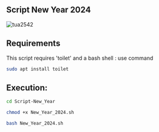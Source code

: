 ## Script New Year 2024

![tua2542](https://github.com/tua2542/Script-New_Year_2024/blob/main/Happy%20New%20Year%202024.gif)

## Requirements

This script requires 'toilet' and a bash shell : use command

```bash
sudo apt install toilet
```

## Execution:

```bash
cd Script-New_Year
```

```bash
chmod +x New_Year_2024.sh
```

```bash
bash New_Year_2024.sh
```
